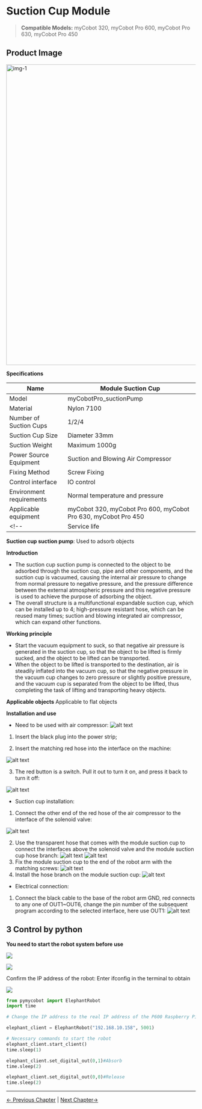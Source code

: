 # Suction Cup Module

> **Compatible Models:** myCobot 320, myCobot Pro 600, myCobot Pro 630, myCobot Pro 450

## Product Image

<img src="../../resources/4-SupportAndService/Accessories/1.4/1.4.2-PumpCup/吸盘模块1.jpg" alt="img-1" width="800" height="auto" />

**Specifications**

| Name | Module Suction Cup |
| ------------ | --------------------------------------------- |
| Model | myCobotPro_suctionPump |
| Material | Nylon 7100 |
| Number of Suction Cups | 1/2/4 |
| Suction Cup Size | Diameter 33mm |
| Suction Weight | Maximum 1000g |
| Power Source Equipment | Suction and Blowing Air Compressor |
| Fixing Method | Screw Fixing |
| Control interface | IO control |
| Environment requirements | Normal temperature and pressure |
| Applicable equipment | myCobot 320, myCobot Pro 600, myCobot Pro 630, myCobot Pro 450 |
<!-- | Service life | One year | -->
**Suction cup suction pump**: Used to adsorb objects

**Introduction**

- The suction cup suction pump is connected to the object to be adsorbed through the suction cup, pipe and other components, and the suction cup is vacuumed, causing the internal air pressure to change from normal pressure to negative pressure, and the pressure difference between the external atmospheric pressure and this negative pressure is used to achieve the purpose of adsorbing the object.
- The overall structure is a multifunctional expandable suction cup, which can be installed up to 4; high-pressure resistant hose, which can be reused many times; suction and blowing integrated air compressor, which can expand other functions.

**Working principle**

- Start the vacuum equipment to suck, so that negative air pressure is generated in the suction cup, so that the object to be lifted is firmly sucked, and the object to be lifted can be transported.
- When the object to be lifted is transported to the destination, air is steadily inflated into the vacuum cup, so that the negative pressure in the vacuum cup changes to zero pressure or slightly positive pressure, and the vacuum cup is separated from the object to be lifted, thus completing the task of lifting and transporting heavy objects.

**Applicable objects** Applicable to flat objects

<!-- **Appearance introduction**

- Multifunctional expandable suction cup, can install up to 4 4-p
![pi](../../resourse/2-serialproduct/IMG_8238.jpg)

- High-pressure hose, can be reused many times

![pi](../../resourse/2-serialproduct/IMG_8264.jpg)

- Suction and blowing integrated air compressor, can expand other functions

![pi](../../resourse/2-serialproduct/IMG_8000.jpg) -->

**Installation and use**

- Need to be used with air compressor:
![alt text](../../resources/4-SupportAndService/Accessories/1.4/1.4.2-PumpCup/a1.png)

1. Insert the black plug into the power strip;

2. Insert the matching red hose into the interface on the machine:

![alt text](../../resources/4-SupportAndService/Accessories/1.4/1.4.2-PumpCup/a2.png)

3. The red button is a switch. Pull it out to turn it on, and press it back to turn it off:

![alt text](../../resources/4-SupportAndService/Accessories/1.4/1.4.2-PumpCup/a3.png)

- Suction cup installation:

1. Connect the other end of the red hose of the air compressor to the interface of the solenoid valve:

![alt text](../../resources/4-SupportAndService/Accessories/1.4/1.4.2-PumpCup/a4.png)

2. Use the transparent hose that comes with the module suction cup to connect the interfaces above the solenoid valve and the module suction cup hose branch:
![alt text](../../resources/4-SupportAndService/Accessories/1.4/1.4.2-PumpCup/a5.png)
![alt text](../../resources/4-SupportAndService/Accessories/1.4/1.4.2-PumpCup/a6.png)
3. Fix the module suction cup to the end of the robot arm with the matching screws:
![alt text](../../resources/4-SupportAndService/Accessories/1.4/1.4.2-PumpCup/a7.png)
4. Install the hose branch on the module suction cup:
![alt text](../../resources/4-SupportAndService/Accessories/1.4/1.4.2-PumpCup/a8.png)

- Electrical connection:

1. Connect the black cable to the base of the robot arm GND, red connects to any one of OUT1~OUT6, change the pin number of the subsequent program according to the selected interface, here use OUT1:
![alt text](../../resources/4-SupportAndService/Accessories/1.4/1.4.2-PumpCup/a9.png)

## 3 Control by python

**You need to start the robot system before use**

![](../../resources/4-SupportAndService/Accessories/1.4/poweron/poweron.png)

![](../../resources/4-SupportAndService/Accessories/1.4/poweron/poweron2.png)

Confirm the IP address of the robot: Enter ifconfig in the terminal to obtain

![](../../resources/4-SupportAndService/Accessories/1.4/poweron/ip.png)

```python
from pymycobot import ElephantRobot
import time

# Change the IP address to the real IP address of the P600 Raspberry Pi

elephant_client = ElephantRobot("192.168.10.158", 5001)

# Necessary commands to start the robot
elephant_client.start_client()
time.sleep(1)

elephant_client.set_digital_out(0,1)#Absorb
time.sleep(2)

elephant_client.set_digital_out(0,0)#Release
time.sleep(2)

```
---

[← Previous Chapter](./10.6-SingleSuctionPump.md) | [Next Chapter→](./10.8-CameraModulePro.md)
